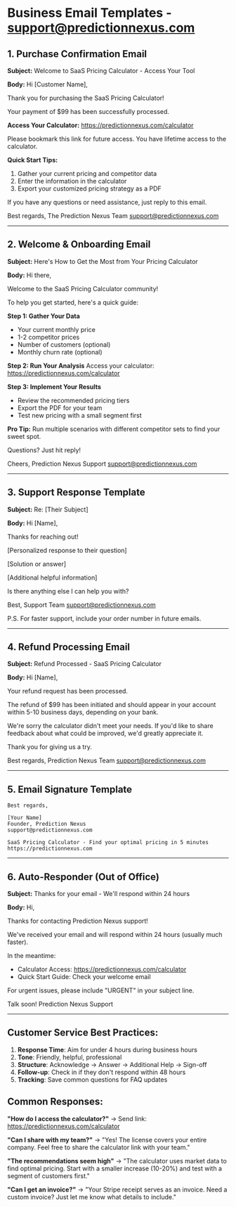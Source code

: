 # Business Email Templates - support@predictionnexus.com

## 1. Purchase Confirmation Email

**Subject:** Welcome to SaaS Pricing Calculator - Access Your Tool

**Body:**
Hi [Customer Name],

Thank you for purchasing the SaaS Pricing Calculator!

Your payment of $99 has been successfully processed.

**Access Your Calculator:**
https://predictionnexus.com/calculator

Please bookmark this link for future access. You have lifetime access to the calculator.

**Quick Start Tips:**
1. Gather your current pricing and competitor data
2. Enter the information in the calculator
3. Export your customized pricing strategy as a PDF

If you have any questions or need assistance, just reply to this email.

Best regards,
The Prediction Nexus Team
support@predictionnexus.com

---

## 2. Welcome & Onboarding Email

**Subject:** Here's How to Get the Most from Your Pricing Calculator

**Body:**
Hi there,

Welcome to the SaaS Pricing Calculator community!

To help you get started, here's a quick guide:

**Step 1: Gather Your Data**
- Your current monthly price
- 1-2 competitor prices
- Number of customers (optional)
- Monthly churn rate (optional)

**Step 2: Run Your Analysis**
Access your calculator: https://predictionnexus.com/calculator

**Step 3: Implement Your Results**
- Review the recommended pricing tiers
- Export the PDF for your team
- Test new pricing with a small segment first

**Pro Tip:** Run multiple scenarios with different competitor sets to find your sweet spot.

Questions? Just hit reply!

Cheers,
Prediction Nexus Support
support@predictionnexus.com

---

## 3. Support Response Template

**Subject:** Re: [Their Subject]

**Body:**
Hi [Name],

Thanks for reaching out!

[Personalized response to their question]

[Solution or answer]

[Additional helpful information]

Is there anything else I can help you with?

Best,
Support Team
support@predictionnexus.com

P.S. For faster support, include your order number in future emails.

---

## 4. Refund Processing Email

**Subject:** Refund Processed - SaaS Pricing Calculator

**Body:**
Hi [Name],

Your refund request has been processed.

The refund of $99 has been initiated and should appear in your account within 5-10 business days, depending on your bank.

We're sorry the calculator didn't meet your needs. If you'd like to share feedback about what could be improved, we'd greatly appreciate it.

Thank you for giving us a try.

Best regards,
Prediction Nexus Team
support@predictionnexus.com

---

## 5. Email Signature Template

```
Best regards,

[Your Name]
Founder, Prediction Nexus
support@predictionnexus.com

SaaS Pricing Calculator - Find your optimal pricing in 5 minutes
https://predictionnexus.com
```

---

## 6. Auto-Responder (Out of Office)

**Subject:** Thanks for your email - We'll respond within 24 hours

**Body:**
Hi,

Thanks for contacting Prediction Nexus support!

We've received your email and will respond within 24 hours (usually much faster).

In the meantime:
- Calculator Access: https://predictionnexus.com/calculator
- Quick Start Guide: Check your welcome email

For urgent issues, please include "URGENT" in your subject line.

Talk soon!
Prediction Nexus Support

---

## Customer Service Best Practices:

1. **Response Time**: Aim for under 4 hours during business hours
2. **Tone**: Friendly, helpful, professional
3. **Structure**: Acknowledge → Answer → Additional Help → Sign-off
4. **Follow-up**: Check in if they don't respond within 48 hours
5. **Tracking**: Save common questions for FAQ updates

## Common Responses:

**"How do I access the calculator?"**
→ Send link: https://predictionnexus.com/calculator

**"Can I share with my team?"**
→ "Yes! The license covers your entire company. Feel free to share the calculator link with your team."

**"The recommendations seem high"**
→ "The calculator uses market data to find optimal pricing. Start with a smaller increase (10-20%) and test with a segment of customers first."

**"Can I get an invoice?"**
→ "Your Stripe receipt serves as an invoice. Need a custom invoice? Just let me know what details to include."